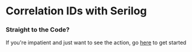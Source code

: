 # Correlation IDs with Serilog

### Straight to the Code? 

If you're impatient and just want to see the action, go [here](docs/GettingStarted.md) to get started
